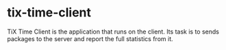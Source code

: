 # tix-time-client
TiX Time Client is the application that runs on the client. Its task is to sends packages to the server and report the
full statistics from it.

